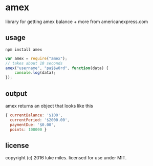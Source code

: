 # amex
library for getting amex balance + more from americanexpress.com

## usage

`npm install amex`

```js
var amex = require("amex");
// takes about 10 seconds
amex("username", "pa$$w0rd", function(data) {
	console.log(data);
});
```

## output

amex returns an object that looks like this
```js
{ currentBalance: '$100',
  currentPeriod: '$2000.00',
  paymentDue: '$0.00',
  points: 100000 }
```

## license

copyright (c) 2016 luke miles. licensed for use under MIT.